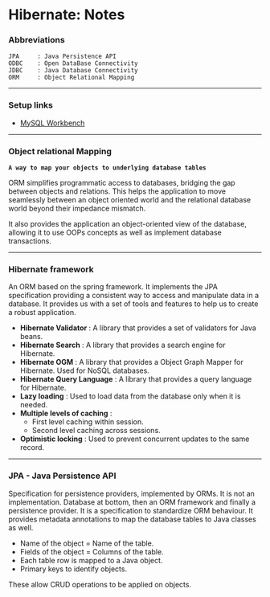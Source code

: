 # Hibernate: Notes

### Abbreviations       
    JPA     : Java Persistence API
    ODBC    : Open DataBase Connectivity
    JDBC    : Java Database Connectivity
    ORM     : Object Relational Mapping

---

### Setup links
- [MySQL Workbench](https://dev.mysql.com/downloads/)

---

### Object relational Mapping
**`A way to map your objects to underlying database tables`**

ORM simplifies programmatic access to databases, bridging the gap between objects and relations. This helps the application to move seamlessly between an object oriented world and the relational database world beyond their impedance mismatch.

It also provides the application an object-oriented view of the database, allowing it to use OOPs concepts as well as implement database transactions.

---

### Hibernate framework
An ORM based on the spring framework. It implements the JPA specification providing a consistent way to access and manipulate data in a database. It provides us with a set of tools and features to help us to create a robust application.
- **Hibernate Validator** : A library that provides a set of validators for Java beans.
- **Hibernate Search** : A library that provides a search engine for Hibernate.
- **Hibernate OGM** : A library that provides a Object Graph Mapper for Hibernate. Used for NoSQL databases.
- **Hibernate Query Language** : A library that provides a query language for Hibernate.
- **Lazy loading** : Used to load data from the database only when it is needed.
- **Multiple levels of caching** :
    + First level caching within session.
    + Second level caching across sessions. 
- **Optimistic locking** : Used to prevent concurrent updates to the same record.

---

### JPA - Java Persistence API
Specification for persistence providers, implemented by ORMs. It is not an implementation. Database at bottom, then an ORM framework and finally a persistence provider. It is a specification to standardize ORM behaviour. It provides metadata annotations to map the database tables to Java classes as well. 

- Name of the object = Name of the table.
- Fields of the object = Columns of the table.
- Each table row is mapped to a Java object.
- Primary keys to identify objects.

These allow CRUD operations to be applied on objects.